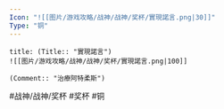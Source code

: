 ```yaml
---
Icon: "![[图片/游戏攻略/战神/战神/奖杯/實現諾言.png|30]]"
Type: "铜"
---
```

```ad-common-bronze-trophy
title: (Title:: "實現諾言")
![[图片/游戏攻略/战神/战神/奖杯/實現諾言.png|100]]

(Comment:: "治療阿特柔斯")
```

#战神/战神/奖杯 #奖杯 #铜
